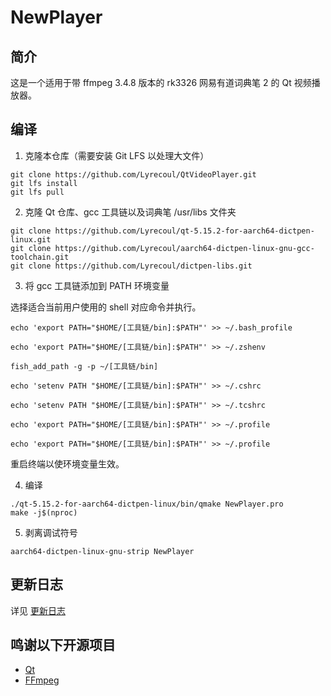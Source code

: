 # NewPlayer

## 简介

这是一个适用于带 ffmpeg 3.4.8 版本的 rk3326 网易有道词典笔 2 的 Qt 视频播放器。

## 编译

1. 克隆本仓库（需要安装 Git LFS 以处理大文件）

```shell
git clone https://github.com/Lyrecoul/QtVideoPlayer.git
git lfs install
git lfs pull
```

2. 克隆 Qt 仓库、gcc 工具链以及词典笔 /usr/libs 文件夹

```shell
git clone https://github.com/Lyrecoul/qt-5.15.2-for-aarch64-dictpen-linux.git
git clone https://github.com/Lyrecoul/aarch64-dictpen-linux-gnu-gcc-toolchain.git
git clone https://github.com/Lyrecoul/dictpen-libs.git
```

3. 将 gcc 工具链添加到 PATH 环境变量

选择适合当前用户使用的 shell 对应命令并执行。

```shell
echo 'export PATH="$HOME/[工具链/bin]:$PATH"' >> ~/.bash_profile

echo 'export PATH="$HOME/[工具链/bin]:$PATH"' >> ~/.zshenv

fish_add_path -g -p ~/[工具链/bin]

echo 'setenv PATH "$HOME/[工具链/bin]:$PATH"' >> ~/.cshrc

echo 'setenv PATH "$HOME/[工具链/bin]:$PATH"' >> ~/.tcshrc

echo 'export PATH="$HOME/[工具链/bin]:$PATH"' >> ~/.profile

echo 'export PATH="$HOME/[工具链/bin]:$PATH"' >> ~/.profile
```

重启终端以使环境变量生效。

4. 编译

```shell
./qt-5.15.2-for-aarch64-dictpen-linux/bin/qmake NewPlayer.pro
make -j$(nproc)
```

5. 剥离调试符号

```shell
aarch64-dictpen-linux-gnu-strip NewPlayer
```

## 更新日志

详见 [更新日志](https://github.com/Lyrecoul/QtVideoPlayer/blob/main/ChangeLog.txt)

## 鸣谢以下开源项目

- [Qt](https://www.qt.io/)
- [FFmpeg](https://ffmpeg.org/)
